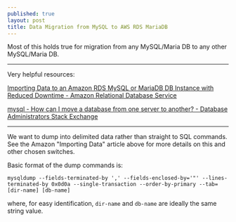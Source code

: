 ```yaml
---
published: true
layout: post
title: Data Migration from MySQL to AWS RDS MariaDB
---
```

Most of this holds true for migration from any MySQL/Maria DB to any other MySQL/Maria DB.

---

Very helpful resources:

[Importing Data to an Amazon RDS MySQL or MariaDB DB Instance with Reduced Downtime - Amazon Relational Database Service](http://docs.aws.amazon.com/AmazonRDS/latest/UserGuide/MySQL.Procedural.Importing.NonRDSRepl.html)

[mysql - How can I move a database from one server to another? - Database Administrators Stack Exchange](http://dba.stackexchange.com/questions/174/how-can-i-move-a-database-from-one-server-to-another)

---

We want to dump into delimited data rather than straight to SQL commands. See the Amazon "Importing Data" article above for more details on this and other chosen switches.

Basic format of the dump commands is:

```
mysqldump --fields-terminated-by ',' --fields-enclosed-by='"' --lines-terminated-by 0x0d0a --single-transaction --order-by-primary --tab=[dir-name] [db-name]
```

where, for easy identification, `dir-name` and `db-name` are ideally the same string value.

